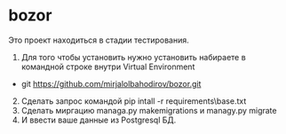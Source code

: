 # bozor
 Это проект находиться в стадии тестирования.
1) Для того чтобы установить нужно установить набираете в командной строке внутри Virtual Environment 
 - git https://github.com/mirjalolbahodirov/bozor.git
2) Сделать запрос командой pip intall -r requirements\base.txt
3) Сделать миргацию managa.py makemigrations и managy.py migrate
4) И ввести ваше данные из Postgresql БД.
